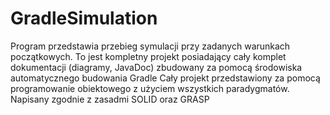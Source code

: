 # GradleSimulation
Program przedstawia przebieg symulacji przy zadanych warunkach początkowych. To jest kompletny projekt posiadający cały komplet dokumentacji (diagramy, JavaDoc) zbudowany za pomocą środowiska automatycznego budowania Gradle
Cały projekt przedstawiony za pomocą programowanie obiektowego z użyciem wszystkich paradygmatów.
Napisany zgodnie z zasadmi SOLID oraz GRASP
